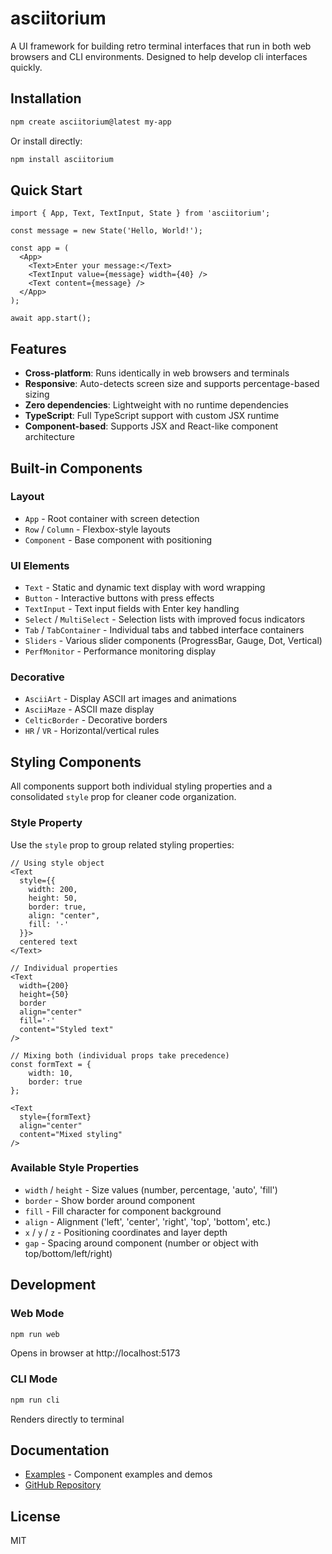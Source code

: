 # asciitorium

A UI framework for building retro terminal interfaces that run in both web browsers and CLI environments. Designed to help develop cli interfaces quickly.

## Installation

```bash
npm create asciitorium@latest my-app
```

Or install directly:

```bash
npm install asciitorium
```

## Quick Start

```tsx
import { App, Text, TextInput, State } from 'asciitorium';

const message = new State('Hello, World!');

const app = (
  <App>
    <Text>Enter your message:</Text>
    <TextInput value={message} width={40} />
    <Text content={message} />
  </App>
);

await app.start();
```

## Features

- **Cross-platform**: Runs identically in web browsers and terminals
- **Responsive**: Auto-detects screen size and supports percentage-based sizing
- **Zero dependencies**: Lightweight with no runtime dependencies
- **TypeScript**: Full TypeScript support with custom JSX runtime
- **Component-based**: Supports JSX and React-like component architecture

## Built-in Components

### Layout

- `App` - Root container with screen detection
- `Row` / `Column` - Flexbox-style layouts
- `Component` - Base component with positioning

### UI Elements

- `Text` - Static and dynamic text display with word wrapping
- `Button` - Interactive buttons with press effects
- `TextInput` - Text input fields with Enter key handling
- `Select` / `MultiSelect` - Selection lists with improved focus indicators
- `Tab` / `TabContainer` - Individual tabs and tabbed interface containers
- `Sliders` - Various slider components (ProgressBar, Gauge, Dot, Vertical)
- `PerfMonitor` - Performance monitoring display

### Decorative

- `AsciiArt` - Display ASCII art images and animations
- `AsciiMaze` - ASCII maze display
- `CelticBorder` - Decorative borders
- `HR` / `VR` - Horizontal/vertical rules

## Styling Components

All components support both individual styling properties and a consolidated `style` prop for cleaner code organization.

### Style Property

Use the `style` prop to group related styling properties:

```tsx
// Using style object
<Text
  style={{
    width: 200,
    height: 50,
    border: true,
    align: "center",
    fill: '·'
  }}>
  centered text
</Text>

// Individual properties
<Text
  width={200}
  height={50}
  border
  align="center"
  fill='·'
  content="Styled text"
/>

// Mixing both (individual props take precedence)
const formText = {
    width: 10, 
    border: true
};

<Text
  style={formText}
  align="center"
  content="Mixed styling"
/>
```

### Available Style Properties

- `width` / `height` - Size values (number, percentage, 'auto', 'fill')
- `border` - Show border around component
- `fill` - Fill character for component background
- `align` - Alignment ('left', 'center', 'right', 'top', 'bottom', etc.)
- `x` / `y` / `z` - Positioning coordinates and layer depth
- `gap` - Spacing around component (number or object with top/bottom/left/right)

## Development

### Web Mode

```bash
npm run web
```

Opens in browser at http://localhost:5173

### CLI Mode

```bash
npm run cli
```

Renders directly to terminal

## Documentation

- [Examples](src/examples/) - Component examples and demos
- [GitHub Repository](https://github.com/iroknee/asciitorium)

## License

MIT
